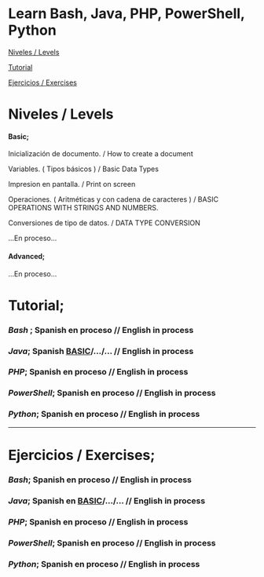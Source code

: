 # Learn Bash, Java, PHP, PowerShell, Python  

[Niveles / Levels](https://github.com/acruma/learn/blob/master/README.md#niveles--levels)

[Tutorial](https://github.com/acruma/learn/blob/master/README.md#tutorial)

[Ejercicios / Exercises](https://github.com/acruma/learn/blob/master/README.md#ejercicios--exercises)

# Niveles / Levels

#### Basic;

Inicialización de documento.                            / How to create a document

Variables. ( Tipos básicos )                            / Basic Data Types

Impresion en pantalla.                                  / Print on screen

Operaciones. ( Aritméticas y con cadena de caracteres ) / BASIC OPERATIONS WITH STRINGS AND NUMBERS. 

Conversiones de tipo de datos.                          / DATA TYPE CONVERSION

...En proceso...

#### Advanced;

...En proceso...

# Tutorial;  

### *Bash* ; Spanish en proceso  // English in process
### *Java*; Spanish [BASIC](https://github.com/acruma/learn/blob/master/spanish/basic/java.java)/.../... // English in process
### *PHP*; Spanish en proceso  // English in process
### *PowerShell*; Spanish en proceso  // English in process
### *Python*; Spanish en proceso  // English in process  

***

# Ejercicios / Exercises;

### *Bash*; Spanish en proceso  // English in process
### *Java*; Spanish en [BASIC](https://github.com/acruma/learn/blob/master/spanish/basic/Ejercicios/Java.md)/.../... // English in process
### *PHP*; Spanish en proceso  // English in process
### *PowerShell*; Spanish en proceso  // English in process
### *Python*; Spanish en proceso  // English in process
